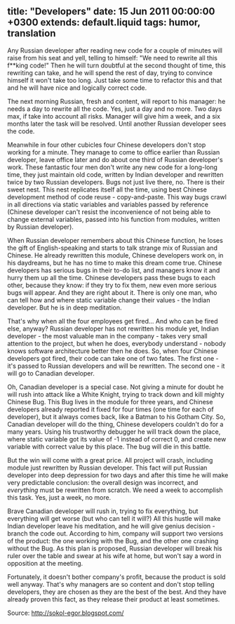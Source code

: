 title: "Developers"
date: 15 Jun 2011 00:00:00 +0300
extends: default.liquid
tags: humor, translation
---
Any Russian developer after reading new code for a couple of minutes will raise from his seat and yell, telling to himself: "We need to rewrite all this f**king code!" Then he will turn doubtful at the second thought of time, this rewriting can take, and he will spend the rest of day, trying to convince himself it won't take too long. Just take some time to refactor this and that and he will have nice and logically correct code.

The next morning Russian, fresh and content, will report to his manager: he needs a day to rewrite all the code. Yes, just a day and no more. Two days max, if take into account all risks. Manager will give him a week, and a six months later the task will be resolved. Until another Russian developer sees the code.

Meanwhile in four other cubicles four Chinese developers don't stop working for a minute. They manage to come to office earlier than Russian developer, leave office later and do about one third of Russian developer's work. These fantastic four men don't write any new code for a long-long time, they just maintain old code, written by Indian developer and rewritten twice by two Russian developers. Bugs not just live there, no. There is their sweet nest. This nest replicates itself all the time, using best Chinese development method of code reuse - copy-and-paste. This way bugs crawl in all directions via static variables and variables passed by reference (Chinese developer can't resist the inconvenience of not being able to change external variables, passed into his function from modules, written by Russian developer).

When Russian developer remembers about this Chinese function, he loses the gift of English-speaking and starts to talk strange mix of Russian and Chinese. He already rewritten this module, Chinese developers work on, in his daydreams, but he has no time to make this dream come true. Chinese developers has serious bugs in their to-do list, and managers know it and hurry them up all the time. Chinese developers pass these bugs to each other, because they know: if they try to fix them, new even more serious bugs will appear. And they are right about it. There is only one man, who can tell how and where static variable change their values - the Indian developer. But he is in deep meditation.

That's why when all the four employees get fired... And who can be fired else, anyway? Russian developer has not rewritten his module yet, Indian developer - the most valuable man in the company - takes very small attention to the project, but when he does, everybody understand - nobody knows software architecture better then he does. So, when four Chinese developers got fired, their code can take one of two fates. The first one - it's passed to Russian developers and will be rewritten. The second one - it will go to Canadian developer.

Oh, Canadian developer is a special case. Not giving a minute for doubt he will rush into attack like a White Knight, trying to track down and kill mighty Chinese Bug. This Bug lives in the module for three years, and Chinese developers already reported it fixed for four times (one time for each of developer), but it always comes back, like a Batman to his Gotham City. So, Canadian developer will do the thing, Chinese developers couldn't do for a many years. Using his trustworthy debugger he will track down the place, where static variable got its value of -1 instead of correct 0, and create new variable with correct value by this place. The bug will die in this battle.

But the win will come with a great price. All project will crash, including module just rewritten by Russian developer. This fact will put Russian developer into deep depression for two days and after this time he will make very predictable conclusion: the overall design was incorrect, and *everything* must be rewritten from scratch. We need a week to accomplish this task. Yes, just a week, no more.

Brave Canadian developer will rush in, trying to fix everything, but everything will get worse (but who can tell it will?) All this hustle will make Indian developer leave his meditation, and he will give genius decision - branch the code out. According to him, company will support two versions of the product: the one working with the Bug, and the other one crashing without the Bug. As this plan is proposed, Russian developer will break his ruler over the table and swear at his wife at home, but won't say a word in opposition at the meeting.

Fortunately, it doesn't bother company's profit, because the product is sold well anyway. That's why managers are so content and don't stop telling developers, they are chosen as they are the best of the best. And they have already proven this fact, as they release their product at least sometimes.

Source: <http://sokol-egor.blogspot.com/>

<disqus name="kstep" />

